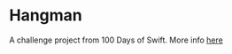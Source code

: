 # Hangman

A challenge project from 100 Days of Swift. More info [here](https://www.hackingwithswift.com/guide/4/3/challenge)

